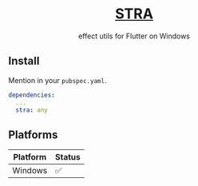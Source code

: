 
<h1 align="center"><a href="https://github.com/AkitoYamashita/stra">STRA</a></h1>
<p align="center">effect utils for Flutter on Windows</p>

## Install

Mention in your `pubspec.yaml`.

```yaml
dependencies:
  ...
  stra: any
```

## Platforms

| Platform | Status |
| -------- | ------ |
| Windows  | ✅     |
